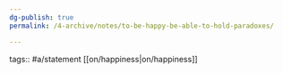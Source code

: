 ```yaml
---
dg-publish: true
permalink: /4-archive/notes/to-be-happy-be-able-to-hold-paradoxes/

---
```


tags:: #a/statement [[on/happiness\|on/happiness]] 

